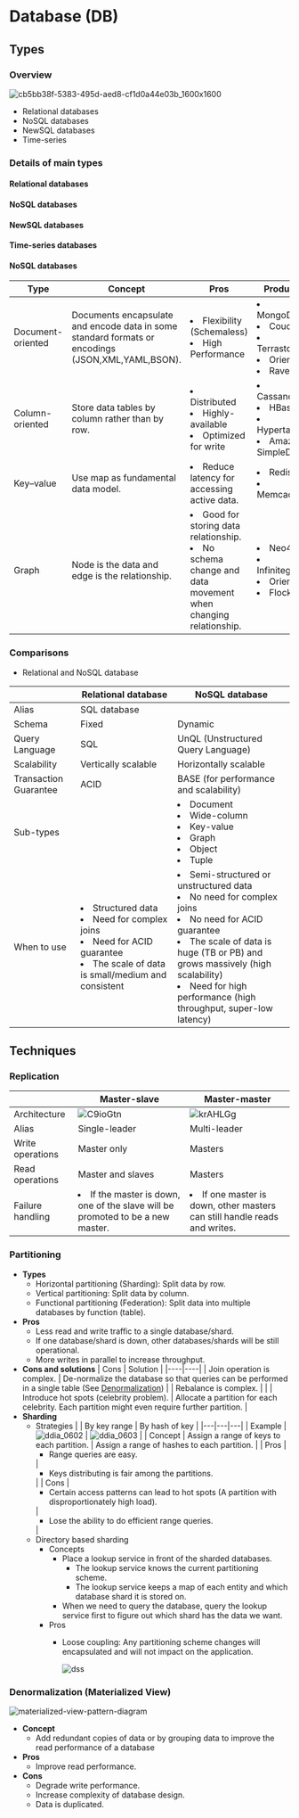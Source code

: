 # Database (DB)

## Types
### Overview

![cb5bb38f-5383-495d-aed8-cf1d0a44e03b_1600x1600](https://github.com/wuyichen24/system-design-knowledge/assets/8989447/a25e8586-14b1-45f4-8ae0-6f6beb736973)

- Relational databases
- NoSQL databases
- NewSQL databases
- Time-series

### Details of main types
#### Relational databases
#### NoSQL databases
#### NewSQL databases
#### Time-series databases

#### NoSQL databases
| Type | Concept | Pros | Products |
|----|----|----|----|
| Document-oriented | Documents encapsulate and encode data in some standard formats or encodings (JSON,XML,YAML,BSON). | <li>Flexibility (Schemaless)<li>High Performance | <li>MongoDB<li>CouchDB<li>Terrastore<li>OrientDB<li>RavenDB |
| Column-oriented | Store data tables by column rather than by row. | <li>Distributed<li>Highly-available<li>Optimized for write | <li>Cassandra<li>HBase<li>Hypertable<li>Amazon SimpleDB |
| Key–value | Use map as fundamental data model. | <li>Reduce latency for accessing active data. | <li>Redis<li>Memcache |
| Graph | Node is the data and edge is the relationship. | <li>Good for storing data relationship.<li>No schema change and data movement when changing relationship. | <li>Neo4J<li>Infinitegraph<li>OrientDB<li>FlockDB |


### Comparisons
- Relational and NoSQL database

| | Relational database | NoSQL database |
|---|---|---|
| Alias | SQL database |  |
| Schema | Fixed | Dynamic |
| Query Language | SQL | UnQL (Unstructured Query Language) |
| Scalability | Vertically scalable | Horizontally scalable |
| Transaction Guarantee | ACID | BASE (for performance and scalability) |
| Sub-types | | <li>Document<li>Wide-column<li>Key-value<li>Graph<li>Object<li>Tuple |
| When to use | <li>Structured data<li>Need for complex joins<li>Need for ACID guarantee<li>The scale of data is small/medium and consistent | <li>Semi-structured or unstructured data<li>No need for complex joins<li>No need for ACID guarantee<li>The scale of data is huge (TB or PB) and grows massively (high scalability)<li>Need for high performance (high throughput, super-low latency) |
   
## Techniques
### Replication
| | Master-slave | Master-master |
|---|---|---|
| Architecture | ![C9ioGtn](https://user-images.githubusercontent.com/8989447/116644854-b334b680-a931-11eb-9ff5-60f57652b09d.png) | ![krAHLGg](https://user-images.githubusercontent.com/8989447/116644889-cc3d6780-a931-11eb-956d-c6eebf2f218f.png) |
| Alias | Single-leader | Multi-leader |
| Write operations | Master only  | Masters |
| Read operations | Master and slaves | Masters |
| Failure handling | <li>If the master is down, one of the slave will be promoted to be a new master. | <li>If one master is down, other masters can still handle reads and writes. |

### Partitioning
- **Types**
   - Horizontal partitioning (Sharding): Split data by row.
   - Vertical partitioning: Split data by column.
   - Functional partitioning (Federation): Split data into multiple databases by function (table).
- **Pros**
   - Less read and write traffic to a single database/shard.
   - If one database/shard is down, other databases/shards will be still operational.
   - More writes in parallel to increase throughput.
- **Cons and solutions**
   | Cons | Solution |
   |----|----|
   | Join operation is complex. | De-normalize the database so that queries can be performed in a single table (See [Denormalization](#denormalization-materialized-view)) |
   | Rebalance is complex. | |
   | Introduce hot spots (celebrity problem). | Allocate a partition for each celebrity. Each partition might even require further partition. |
- **Sharding**
   - Strategies
     | | By key range | By hash of key |
     |---|---|---|
     | Example | ![ddia_0602](https://user-images.githubusercontent.com/8989447/116647540-09a4f380-a938-11eb-9621-eeeff91e442c.png) | ![ddia_0603](https://user-images.githubusercontent.com/8989447/116647659-525cac80-a938-11eb-847f-c44bfec9f68a.png) |
     | Concept | Assign a range of keys to each partition. | Assign a range of hashes to each partition. |
     | Pros | <ul><li>Range queries are easy.</ul> | <ul><li>Keys distributing is fair among the partitions.</ul> |
     | Cons | <ul><li>Certain access patterns can lead to hot spots (A partition with disproportionately high load).</ul> | <ul><li>Lose the ability to do efficient range queries.</ul> |
   - Directory based sharding
      - Concepts
         - Place a lookup service in front of the sharded databases.
            - The lookup service knows the current partitioning scheme.
            - The lookup service keeps a map of each entity and which database shard it is stored on.
         - When we need to query the database, query the lookup service first to figure out which shard has the data we want.
      - Pros
         - Loose coupling: Any partitioning scheme changes will encapsulated and will not impact on the application.
   
           ![dss](https://user-images.githubusercontent.com/8989447/117697354-9d1fc500-b17f-11eb-895d-4164124c4b01.png)

### Denormalization (Materialized View)
   
   ![materialized-view-pattern-diagram](https://user-images.githubusercontent.com/8989447/154134405-95c792a7-ce84-4b8b-94a9-6dbdf145fb44.png)
   
- **Concept**
   - Add redundant copies of data or by grouping data to improve the read performance of a database
- **Pros**
   - Improve read performance.
- **Cons**
   - Degrade write performance.
   - Increase complexity of database design.
   - Data is duplicated.
